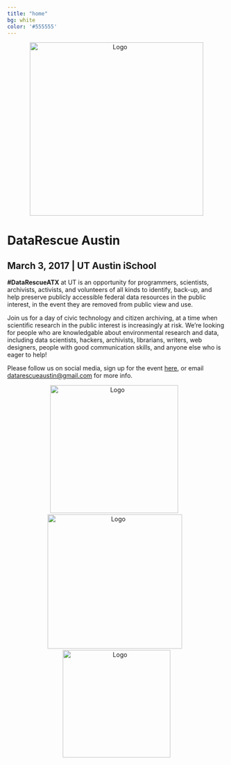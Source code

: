 ```yaml
---
title: "home"
bg: white     
color: '#555555'  
---
```


<div class="row" align="center">
  <img src={{site-url}}"/img/logo-white.jpg" alt="Logo" class="img-responsive" style="height:400px;"/>
</div>

# DataRescue Austin

## March 3, 2017 | UT Austin iSchool


**\#DataRescueATX** at UT is an opportunity for programmers, scientists, archivists, activists, and volunteers of all kinds to identify, back-up, and help preserve publicly accessible federal data resources in the public interest, in the event they are removed from public view and use. 

Join us for a day of civic technology and citizen archiving, at a time when scientific research in the public interest is increasingly at risk. We’re looking for people who are knowledgable about environmental research and data, including data scientists, hackers, archivists, librarians, writers, web designers, people with good communication skills, and anyone else who is eager to help!

Please follow us on social media, sign up for the event <a href="https://www.eventbrite.com/e/datarescue-austin-at-ut-tickets-32341815240"> here</a>, or email <a href="datarescueaustin@gmail.com">datarescueaustin@gmail.com</a> for more info.

<div class="row" align="center">
<img src={{site-url}}"/img/DataRefuge-logo-large.png" alt="Logo"  style="width:295px;"/>&nbsp;&nbsp;&nbsp;
<img src={{site-url}}"/img/iSchool-logo-large.jpg" alt="Logo"  style="width:310px;"/>&nbsp;&nbsp; 
<img src={{site-url}}"/img/EDGI-logo-large.png" alt="Logo" style="width:248px;"/>
</div>


